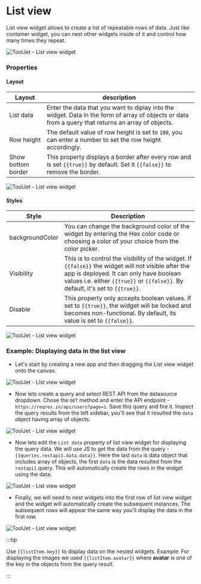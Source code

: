 # List view

List view widget allows to create a list of repeatable rows of data. Just like container widget, you can nest other widgets inside of it and control how many times they repeat.

<div style={{textAlign: 'center'}}>

![ToolJet - List view widget](/img/widgets/list-view/listviewapp.png)

</div>

### Properties

#### Layout

| Layout      | description |
| ----------- | ----------- |
| List data | Enter the data that you want to diplay into the widget. Data in the form of array of objects or data from a query that returns an array of objects.|
| Row height | The default value of row height is set to `100`, you can enter a number to set the row height accordingly. |
| Show bottom border | This property displays a border after every row and is set `{{true}}` by default. Set it `{{false}}` to remove the border. |

<div style={{textAlign: 'center'}}>

![ToolJet - List view widget](/img/widgets/list-view/layout.png)

</div>

#### Styles

| Style      | Description |
| ----------- | ----------- |
| backgroundColor |  You can change the background color of the widget by entering the Hex color code or choosing a color of your choice from the color picker. |
| Visibility | This is to control the visibility of the widget. If `{{false}}` the widget will not visible after the app is deployed. It can only have boolean values i.e. either `{{true}}` or `{{false}}`. By default, it's set to `{{true}}`. |
| Disable |  This property only accepts boolean values. If set to `{{true}}`, the widget will be locked and becomes non-functional. By default, its value is set to `{{false}}`. |

<div style={{textAlign: 'center'}}>

![ToolJet - List view widget](/img/widgets/list-view/style.png)

</div>

### Example: Displaying data in the list view

- Let's start by creating a new app and then dragging the List view widget onto the canvas.

<div style={{textAlign: 'center'}}>

![ToolJet - List view widget](/img/widgets/list-view/emptylist.png)

</div>

- Now lets create a query and select REST API from the datasource dropdown. Chose the `GET` method and enter the API endpoint - `https://reqres.in/api/users?page=1`. Save this query and fire it. Inspect the query results from the left sidebar, you'll see that it resulted the `data` object having array of objects.

<div style={{textAlign: 'center'}}>

![ToolJet - List view widget](/img/widgets/list-view/data.gif)

</div>

- Now lets edit the `List data` property of list view widget for displaying the query data. We will use JS to get the data from the query - `{{queries.restapi1.data.data}}`. Here the last `data` is data object that includes array of objects, the first `data` is the data resulted from the `restapi1` query. This will automatically create the rows in the widget using the data.

<div style={{textAlign: 'center'}}>

![ToolJet - List view widget](/img/widgets/list-view/datadisplay.png)

</div>

- Finally, we will need to nest widgets into the first row of list view widget and the widget will automatically create the subsequent instances. The subsequent rows will appear the same way you'll display the data in the first row.

<div style={{textAlign: 'center'}}>

![ToolJet - List view widget](/img/widgets/list-view/addingwidgets.gif)

</div>

:::tip

Use `{{listItem.key}}` to display data on the nested widgets. Example: For displaying the images we used `{{listItem.avatar}}` where **avatar** is one of the key in the objects from the query result.

:::